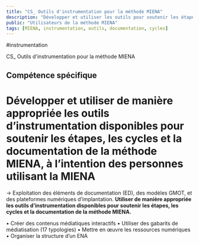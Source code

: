 ```yaml
---
title: "CS_ Outils d'instrumentation pour la méthode MIENA"
description: "Développer et utiliser les outils pour soutenir les étapes, cycles et documentation"
public: "Utilisateurs de la méthode MIENA"
tags: [MIENA, instrumentation, outils, documentation, cycles]
---
```


#instrumentation

CS_ Outils d'instrumentation pour la méthode MIENA

## Compétence spécifique

# Développer et utiliser de manière appropriée les outils d’instrumentation disponibles pour soutenir les étapes, les cycles et la documentation de la méthode MIENA, à l’intention des personnes utilisant la MIENA

→ Exploitation des éléments de documentation (ED), des modèles GMOT, et des plateformes numériques d’implantation. 
**Utiliser de manière appropriée les outils d’instrumentation disponibles pour soutenir les étapes, les cycles et la documentation de la méthode MIENA.**


• Créer des contenus médiatiques interactifs
• Utiliser des gabarits de médiatisation (17 typologies)
• Mettre en œuvre les ressources numériques
• Organiser la structure d’un ENA